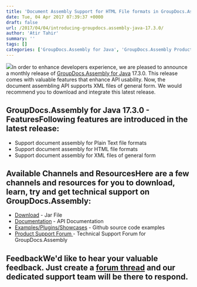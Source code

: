 ```yaml
---
title: 'Document Assembly Support for HTML File formats in GroupDocs.Assembly for Java 17.3.0'
date: Tue, 04 Apr 2017 07:39:37 +0000
draft: false
url: /2017/04/04/introducing-groupdocs.assembly-java-17.3.0/
author: 'Atir Tahir'
summary: ''
tags: []
categories: ['GroupDocs.Assembly for Java', 'GroupDocs.Assembly Product Family']
---
```


[![](http://blog.groupdocs.com/wp-content/uploads/sites/4/2017/03/groupdocs-assembly-java-1.png)](https://www.groupdocs.com/products/assembly/java)In order to enhance developers experience, we are pleased to announce a monthly release of [GroupDocs.Assembly for Java](https://www.groupdocs.com/products/assembly/java) 17.3.0. This release comes with valuable features that enhance API usability. Now, the document assembling API supports XML files of general form. We would recommend you to download and integrate this latest release.

## GroupDocs.Assembly for Java 17.3.0 - FeaturesFollowing features are introduced in the latest release:

*   Support document assembly for Plain Text file formats
*   Support document assembly for HTML file formats
*   Support document assembly for XML files of general form

## Available Channels and ResourcesHere are a few channels and resources for you to download, learn, try and get technical support on GroupDocs.Assembly:

*   [Download](https://downloads.groupdocs.com/assembly/java "GroupDocs.Assembly for Java Downloads") - Jar File
*   [Documentation](https://docs.groupdocs.com/display/assemblyjava/Home "GroupDocs.Assembly for Java Documentation") - API Documentation
*   [Examples/Plugins/Showcases](https://github.com/groupdocs-assembly/GroupDocs.Assembly-for-Java "Document Generation for Java examples and showcases") - Github source code examples
*   [Product Support Forum ](http://groupdocs.com/Community/forums/groupdocs.assembly-product-family/8/showforum.aspx "GroupDocs.Assembly for .NET Support forum")\- Technical Support Forum for GroupDocs.Assembly

## FeedbackWe'd like to hear your valuable feedback. Just create a [forum thread](http://groupdocs.com/Community/forums/groupdocs.assembly-product-family/8/showforum.aspx "Technical Support Forum") and our dedicated support team will be there to respond.




